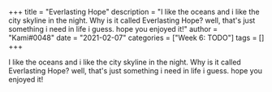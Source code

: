 +++
title = "Everlasting Hope"
description = "I like the oceans and i like the city skyline in the night. Why is it called Everlasting Hope? well, that's just something i need in life i guess. hope you enjoyed it!"
author = "Kami#0048"
date = "2021-02-07"
categories = ["Week 6: TODO"]
tags = []
+++

I like the oceans and i like the city skyline in the night. Why is it called Everlasting Hope? well, that's just something i need in life i guess. hope you enjoyed it!
